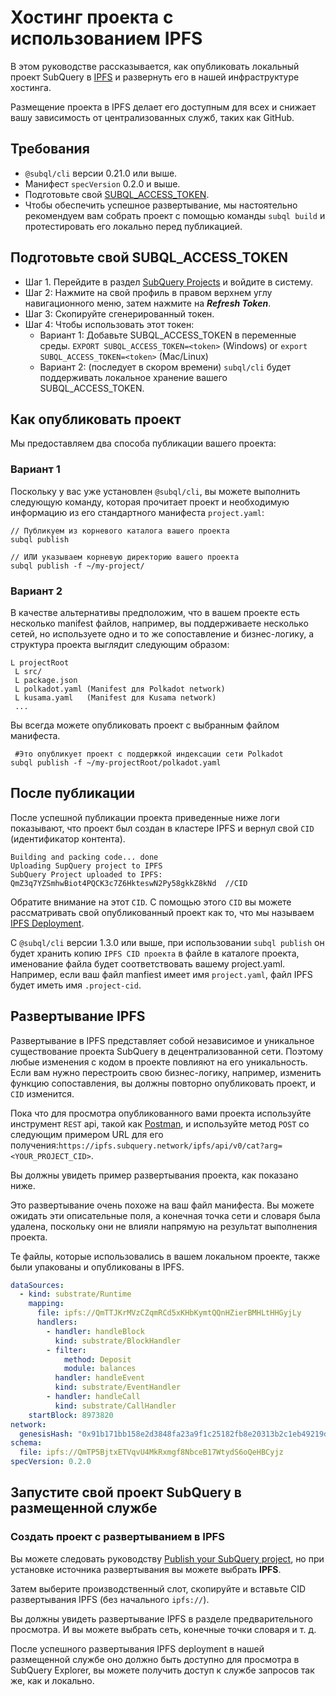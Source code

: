 # Хостинг проекта с использованием IPFS

В этом руководстве рассказывается, как опубликовать локальный проект SubQuery в [IPFS](https://ipfs.io/) и развернуть его в нашей инфраструктуре хостинга.

Размещение проекта в IPFS делает его доступным для всех и снижает вашу зависимость от централизованных служб, таких как GitHub.

## Требования

- `@subql/cli` версии 0.21.0 или выше.
- Манифест `specVersion` 0.2.0 и выше.
- Подготовьте свой [SUBQL_ACCESS_TOKEN](ipfs.md#prepare-your-subql-access-token).
- Чтобы обеспечить успешное развертывание, мы настоятельно рекомендуем вам собрать проект с помощью команды `subql build` и протестировать его локально перед публикацией.

## Подготовьте свой SUBQL_ACCESS_TOKEN

- Шаг 1. Перейдите в раздел [SubQuery Projects](https://project.subquery.network/) и войдите в систему.
- Шаг 2: Нажмите на свой профиль в правом верхнем углу навигационного меню, затем нажмите на **_Refresh Token_**.
- Шаг 3: Скопируйте сгенерированный токен.
- Шаг 4: Чтобы использовать этот токен:
  - Вариант 1: Добавьте SUBQL_ACCESS_TOKEN в переменные среды. `EXPORT SUBQL_ACCESS_TOKEN=<token>` (Windows) or `export SUBQL_ACCESS_TOKEN=<token>` (Mac/Linux)
  - Вариант 2: (последует в скором времени) `subql/cli` будет поддерживать локальное хранение вашего SUBQL_ACCESS_TOKEN.

## Как опубликовать проект

Мы предоставляем два способа публикации вашего проекта:

### Вариант 1

Поскольку у вас уже установлен `@subql/cli`, вы можете выполнить следующую команду, которая прочитает проект и необходимую информацию из его стандартного манифеста `project.yaml`:

```
// Публикуем из корневого каталога вашего проекта
subql publish

// ИЛИ указываем корневую директорию вашего проекта
subql publish -f ~/my-project/
```

### Вариант 2

В качестве альтернативы предположим, что в вашем проекте есть несколько manifest файлов, например, вы поддерживаете несколько сетей, но используете одно и то же сопоставление и бизнес-логику, а структура проекта выглядит следующим образом:

```
L projectRoot
 L src/
 L package.json
 L polkadot.yaml (Manifest для Polkadot network)
 L kusama.yaml   (Manifest для Kusama network)
 ...
```

Вы всегда можете опубликовать проект с выбранным файлом манифеста.

```
 #Это опубликует проект с поддержкой индексации сети Polkadot
subql publish -f ~/my-projectRoot/polkadot.yaml
```

## После публикации

После успешной публикации проекта приведенные ниже логи показывают, что проект был создан в кластере IPFS и вернул свой `CID` (идентификатор контента).

```
Building and packing code... done
Uploading SupQuery project to IPFS
SubQuery Project uploaded to IPFS: QmZ3q7YZSmhwBiot4PQCK3c7Z6HkteswN2Py58gkkZ8kNd  //CID
```

Обратите внимание на этот `CID`. С помощью этого `CID` вы можете рассматривать свой опубликованный проект как то, что мы называем [IPFS Deployment](ipfs.md#ipfs-deployment).

С `@subql/cli` версии 1.3.0 или выше, при использовании `subql publish` он будет хранить копию `IPFS CID проекта` в файле в каталоге проекта, именование файла будет соответствовать вашему project.yaml. Например, если ваш файл manfiest имеет имя `project.yaml`, файл IPFS будет иметь имя `.project-cid`.

## Развертывание IPFS

Развертывание в IPFS представляет собой независимое и уникальное существование проекта SubQuery в децентрализованной сети. Поэтому любые изменения с кодом в проекте повлияют на его уникальность. Если вам нужно перестроить свою бизнес-логику, например, изменить функцию сопоставления, вы должны повторно опубликовать проект, и `CID` изменится.

Пока что для просмотра опубликованного вами проекта используйте инструмент `REST` api, такой как [Postman](https://web.postman.co/), и используйте метод `POST` со следующим примером URL для его получения:`https://ipfs.subquery.network/ipfs/api/v0/cat?arg=<YOUR_PROJECT_CID>`.

Вы должны увидеть пример развертывания проекта, как показано ниже.

Это развертывание очень похоже на ваш файл манифеста. Вы можете ожидать эти описательные поля, а конечная точка сети и словаря была удалена, поскольку они не влияли напрямую на результат выполнения проекта.

Те файлы, которые использовались в вашем локальном проекте, также были упакованы и опубликованы в IPFS.

```yaml
dataSources:
  - kind: substrate/Runtime
    mapping:
      file: ipfs://QmTTJKrMVzCZqmRCd5xKHbKymtQQnHZierBMHLtHHGyjLy
      handlers:
        - handler: handleBlock
          kind: substrate/BlockHandler
        - filter:
            method: Deposit
            module: balances
          handler: handleEvent
          kind: substrate/EventHandler
        - handler: handleCall
          kind: substrate/CallHandler
    startBlock: 8973820
network:
  genesisHash: "0x91b171bb158e2d3848fa23a9f1c25182fb8e20313b2c1eb49219da7a70ce90c3"
schema:
  file: ipfs://QmTP5BjtxETVqvU4MkRxmgf8NbceB17WtydS6oQeHBCyjz
specVersion: 0.2.0
```

## Запустите свой проект SubQuery в размещенной службе

### Создать проект с развертыванием в IPFS

Вы можете следовать руководству [Publish your SubQuery project](../run_publish/publish.md), но при установке источника развертывания вы можете выбрать **IPFS**.

Затем выберите производственный слот, скопируйте и вставьте CID развертывания IPFS (без начального `ipfs://`).

Вы должны увидеть развертывание IPFS в разделе предварительного просмотра. И вы можете выбрать сеть, конечные точки словаря и т. д.

После успешного развертывания IPFS deployment в нашей размещенной службе оно должно быть доступно для просмотра в SubQuery Explorer, вы можете получить доступ к службе запросов так же, как и локально.

